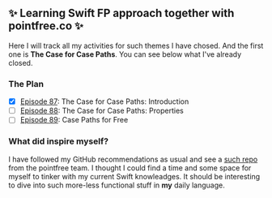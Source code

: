## :sparkles: Learning Swift FP approach together with pointfree.co :sparkles:

Here I will track all my activities for such themes I have chosed.
And the first one is **The Case for Case Paths**. You can see below what I've already closed.

### The Plan

- [x] [Episode 87](https://www.pointfree.co/episodes/ep87-the-case-for-case-paths-introduction): The Case for Case Paths: Introduction
- [ ] [Episode 88](https://www.pointfree.co/episodes/ep88-the-case-for-case-paths-properties): The Case for Case Paths: Properties
- [ ] [Episode 89](https://www.pointfree.co/episodes/ep89-case-paths-for-free): Case Paths for Free

### What did inspire myself?

I have followed my GitHub recommendations as usual and see a [such repo](https://github.com/pointfreeco/swift-case-paths) from the pointfree team.
I thought I could find a time and some space for myself to tinker with my current Swift knowleadges.
It should be interesting to dive into such more-less functional stuff in **my** daily language.